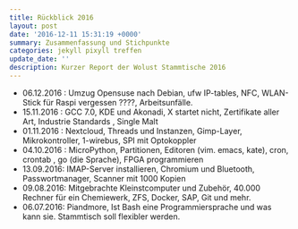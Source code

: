 ```yaml
---
title: Rückblick 2016
layout: post
date: '2016-12-11 15:31:19 +0000'
summary: Zusammenfassung und Stichpunkte
categories: jekyll pixyll treffen
update_date: ''
description: Kurzer Report der Wolust Stammtische 2016 
---
```


<ul>
<li>06.12.2016 : Umzug Opensuse nach Debian, ufw IP-tables, NFC, WLAN-Stick für Raspi vergessen ????, Arbeitsunfälle.</li>
<li>15.11.2016 : GCC 7.0, KDE und Akonadi, X startet nicht, Zertifikate aller Art, Industrie Standards , Single Malt</li>
<li>01.11.2016 : Nextcloud, Threads und Instanzen, Gimp-Layer, Mikrokontroller, 1-wirebus, SPI mit Optokoppler</li>
<li>04.10.2016 : MicroPython, Partitionen, Editoren (vim. emacs, kate), cron, crontab , go (die Sprache), FPGA programmieren</li>
<li>13.09.2016: IMAP-Server installieren, Chromium und Bluetooth, Passwortmanager, Scanner mit 1000 Kopien</li>
<li>09.08.2016: Mitgebrachte Kleinstcomputer und Zubehör, 40.000 Rechner für ein Chemiewerk, ZFS, Docker, SAP, Git und mehr.</li>
<li>06.07.2016: Piandmore, Ist Bash eine Programmiersprache und was kann sie. Stammtisch soll flexibler werden.</li>
</ul>

